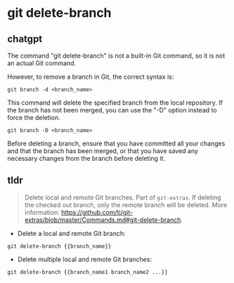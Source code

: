 # git delete-branch 
## chatgpt 
The command "git delete-branch" is not a built-in Git command, so it is not an actual Git command. 

However, to remove a branch in Git, the correct syntax is:

```
git branch -d <branch_name>
```

This command will delete the specified branch from the local repository. If the branch has not been merged, you can use the "-D" option instead to force the deletion.

```
git branch -D <branch_name>
```

Before deleting a branch, ensure that you have committed all your changes and that the branch has been merged, or that you have saved any necessary changes from the branch before deleting it. 

## tldr 
 
> Delete local and remote Git branches.
> Part of `git-extras`. If deleting the checked out branch, only the remote branch will be deleted.
> More information: <https://github.com/tj/git-extras/blob/master/Commands.md#git-delete-branch>.

- Delete a local and remote Git branch:

`git delete-branch {{branch_name}}`

- Delete multiple local and remote Git branches:

`git delete-branch {{branch_name1 branch_name2 ...}}`
